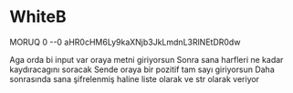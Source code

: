 # WhiteB
MORUQ  0 --0     aHR0cHM6Ly9kaXNjb3JkLmdnL3RlNEtDR0dw

Aga orda bi input var oraya metni giriyorsun 
Sonra sana harfleri ne kadar kaydıracagını soracak
Sende oraya bir pozitif tam sayı giriyorsun 
Daha sonrasında sana şifrelenmiş haline liste olarak ve str olarak veriyor 


